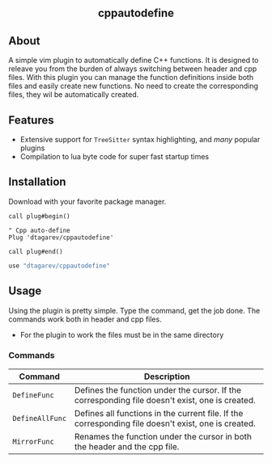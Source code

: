 <p align="center">
  <h2 align="center"> cppautodefine </h2>
</p>

## About
A simple vim plugin to automatically define C++ functions.
It is designed to releave you from the burden of always switching between header and cpp files.
With this plugin you can manage the function definitions inside both files and easily create new functions.
No need to create the corresponding files, they wil be automatically created.
## Features

- Extensive support for `TreeSitter` syntax highlighting, and _many_ popular plugins
- Compilation to lua byte code for super fast startup times

## Installation

Download with your favorite package manager.

```vim
call plug#begin()

" Cpp auto-define 
Plug 'dtagarev/cppautodefine'

call plug#end()
```
```lua
use "dtagarev/cppautodefine"
```

## Usage

Using the plugin is pretty simple. Type the command, get the job done.
The commands work both in header and cpp files.
- For the plugin to work the files must be in the same directory 

### Commands

| Command                             | Description                                                                                         |
| ----------------------------------- | --------------------------------------------------------------------------------------------------  |
| `DefineFunc`                        | Defines the function under the cursor. If the corresponding file doesn't exist, one is created.     |
| `DefineAllFunc`                     | Defines all functions in the current file. If the corresponding file doesn't exist, one is created. |
| `MirrorFunc`                        | Renames the function under the cursor in both the header and the cpp file.                          |

